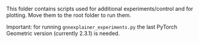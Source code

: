 This folder contains scripts used for additional experiments/control and for plotting. Move them to the root folder to run them.

Important: for running ```gnnexplainer_experiments.py``` the last PyTorch Geometric version (currently 2.3.1) is needed.
